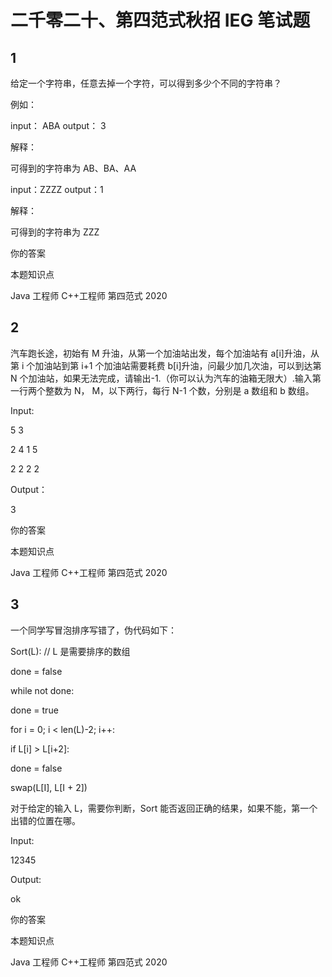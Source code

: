 # 二千零二十、第四范式秋招 IEG 笔试题

## 1

给定一个字符串，任意去掉一个字符，可以得到多少个不同的字符串？

例如： 

input： ABA output： 3 

解释：

可得到的字符串为 AB、BA、AA

input：ZZZZ output：1

解释：

可得到的字符串为 ZZZ

你的答案

本题知识点

Java 工程师 C++工程师 第四范式 2020

## 2

汽车跑长途，初始有 M 升油，从第一个加油站出发，每个加油站有 a[i]升油，从第 i 个加油站到第 i+1 个加油站需要耗费 b[i]升油，问最少加几次油，可以到达第 N 个加油站，如果无法完成，请输出-1.（你可以认为汽车的油箱无限大）.输入第一行两个整数为 N， M，以下两行，每行 N-1 个数，分别是 a 数组和 b 数组。

Input:

5 3

2 4 1 5 

2 2 2 2

Output：

3

你的答案

本题知识点

Java 工程师 C++工程师 第四范式 2020

## 3

一个同学写冒泡排序写错了，伪代码如下：

Sort(L): // L 是需要排序的数组

done = false

 while not done:

 done = true

 for i = 0; i < len(L)-2; i++:

 if L[i] > L[i+2]:

 done = false

 swap(L[I], L[I + 2])

对于给定的输入 L，需要你判断，Sort 能否返回正确的结果，如果不能，第一个出错的位置在哪。

Input:

12345

Output:

ok

你的答案

本题知识点

Java 工程师 C++工程师 第四范式 2020